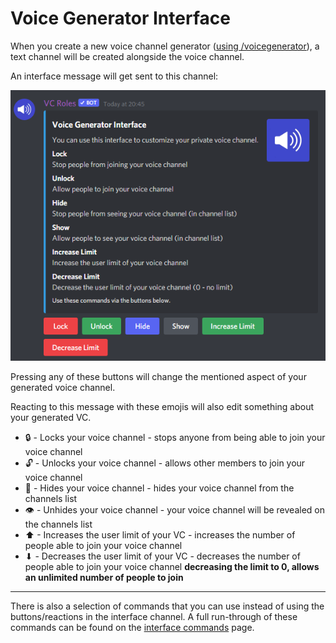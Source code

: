 # Voice Generator Interface

When you create a new voice channel generator ([using /voicegenerator](commands/commands/voice-channel-generators.md#voicegenerator)), a text channel will be created alongside the voice channel.

An interface message will get sent to this channel:

![](<.gitbook/assets/image (7).png>)

Pressing any of these buttons will change the mentioned aspect of your generated voice channel.



Reacting to this message with these emojis will also edit something about your generated VC.

* 🔒 - Locks your voice channel - stops anyone from being able to join your voice channel
* 🔓 - Unlocks your voice channel - allows other members to join your voice channel
* 🚫 - Hides your voice channel - hides your voice channel from the channels list
* 👁 - Unhides your voice channel - your voice channel will be revealed on the channels list
* ⬆ - Increases the user limit of your VC - increases the number of people able to join your voice channel
* ⬇ - Decreases the user limit of your VC - decreases the number of people able to join your voice channel **decreasing the limit to 0, allows an unlimited number of people to join**

****

There is also a selection of commands that you can use instead of using the buttons/reactions in the interface channel. A full run-through of these commands can be found on the [interface commands](commands/commands/interface-commands.md) page.
